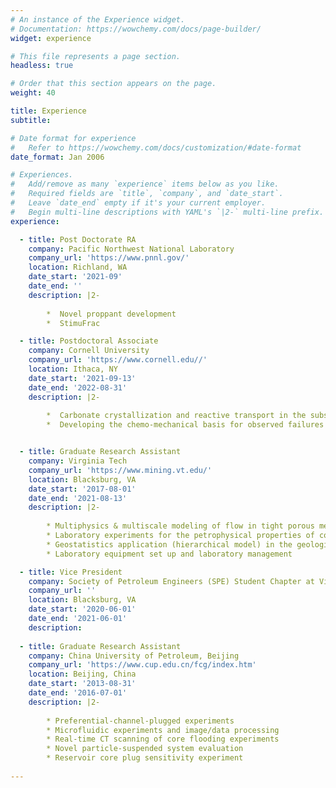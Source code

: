 ```yaml
---
# An instance of the Experience widget.
# Documentation: https://wowchemy.com/docs/page-builder/
widget: experience

# This file represents a page section.
headless: true

# Order that this section appears on the page.
weight: 40

title: Experience
subtitle:

# Date format for experience
#   Refer to https://wowchemy.com/docs/customization/#date-format
date_format: Jan 2006

# Experiences.
#   Add/remove as many `experience` items below as you like.
#   Required fields are `title`, `company`, and `date_start`.
#   Leave `date_end` empty if it's your current employer.
#   Begin multi-line descriptions with YAML's `|2-` multi-line prefix.
experience:

  - title: Post Doctorate RA
    company: Pacific Northwest National Laboratory
    company_url: 'https://www.pnnl.gov/'
    location: Richland, WA
    date_start: '2021-09'
    date_end: ''
    description: |2-
    
        *  Novel proppant development
        *  StimuFrac 

  - title: Postdoctoral Associate
    company: Cornell University
    company_url: 'https://www.cornell.edu//'
    location: Ithaca, NY
    date_start: '2021-09-13'
    date_end: '2022-08-31'
    description: |2-
    
        *  Carbonate crystallization and reactive transport in the subsurface conditions (microfluidics experiment, Raman microscopy, and OpenFOAM and PHREEQC simulation)
        *  Developing the chemo-mechanical basis for observed failures in engineered and natural materials


  - title: Graduate Research Assistant
    company: Virginia Tech
    company_url: 'https://www.mining.vt.edu/'
    location: Blacksburg, VA
    date_start: '2017-08-01'
    date_end: '2021-08-13'
    description: |2-
    
        * Multiphysics & multiscale modeling of flow in tight porous media by MATLAB and finite difference method
        * Laboratory experiments for the petrophysical properties of conventional and unconventional rock samples
        * Geostatistics application (hierarchical model) in the geological formation properties investigation
        * Laboratory equipment set up and laboratory management

  - title: Vice President
    company: Society of Petroleum Engineers (SPE) Student Chapter at Virginia Tech 
    company_url: ''
    location: Blacksburg, VA
    date_start: '2020-06-01'
    date_end: '2021-06-01'
    description: 
        
  - title: Graduate Research Assistant
    company: China University of Petroleum, Beijing
    company_url: 'https://www.cup.edu.cn/fcg/index.htm'
    location: Beijing, China
    date_start: '2013-08-31'
    date_end: '2016-07-01'
    description: |2-
    
        * Preferential-channel-plugged experiments
        * Microfluidic experiments and image/data processing
        * Real-time CT scanning of core flooding experiments
        * Novel particle-suspended system evaluation
        * Reservoir core plug sensitivity experiment
       
---
```

